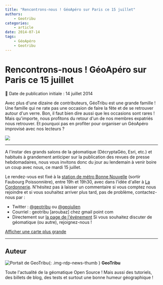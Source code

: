 ```yaml
---
title: "Rencontrons-nous ! GéoApéro sur Paris ce 15 juillet"
authors:
    - Geotribu
categories:
    - article
date: 2014-07-14
tags:
    - GéoApéro
    - Geotribu
---
```


# Rencontrons-nous ! GéoApéro sur Paris ce 15 juillet

:calendar: Date de publication initiale : 14 juillet 2014

Avec plus d'une dizaine de contributeurs, GéoTribu est une grande famille ! Une famille qui ne rate pas une occasion de faire la fête et de se retrouver autour d'un verre. Bon, il faut bien dire aussi que les occasions sont rares ! Mais qu'importe, nous profitons du retour d'un de nos membres expatriés nous retrouver. Et pourquoi pas en profiter pour organiser un GéoApéro improvisé avec nos lecteurs ?

 ![](https://cdn.geotribu.fr/img/articles-blog-rdp/divers/geoapero.png)

----

A l'instar des grands salons de la géomatique (DécryptaGéo, Esri, etc.) et habitués à grandement anticiper sur la publication des revues de presse hebdomadaires, nous vous invitons donc du jour au lendemain à venir boire un coup avec nous, ce mardi 15 juillet.

Le rendez-vous est fixé à la [station de métro Bonne Nouvelle](https://fr.wikipedia.org/wiki/Bonne-Nouvelle_%28m%C3%A9tro_de_Paris%29) (sortir Faubourg Poissonnière), entre 19h et 19h30, avec dans l'idée d'aller à [La Cordonnerie](https://plus.google.com/117779845204486126936/about?hl=fr). N'hésitez pas à laisser un commentaire si vous comptez nous rejoindre et si vous souhaitez arriver plus tard, pas de problème, contactez-nous par :

* Twitter : [@geotribu](https://twitter.com/geotribu) ou [@geojulien](https://twitter.com/geojulien)
* Courriel : geotribu [aroubaz] chez gmail point com
* Directement sur [la page de l'événement](https://plus.google.com/events/cb0rf8k1en8baei08utt9845f98)
Si vous souhaitez discuter de géomatique (ou autre), rejoignez-nous !

[Afficher une carte plus grande](https://www.openstreetmap.org/?mlat=48.8706&mlon=2.3488#map=14/48.8706/2.3488&layers=T)

----

## Auteur

![Portait de GeoTribu](https://cdn.geotribu.fr/img/internal/charte/geotribu_logo_64x64.png){: .img-rdp-news-thumb }
**GeoTribu**

Toute l'actualité de la géomatique Open Source ! Mais aussi des tutoriels, des billets de blog, des tests et surtout une bonne humeur géographique !
